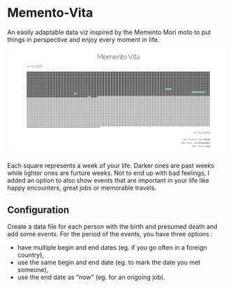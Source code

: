 # Memento-Vita
An easily adaptable data viz inspired by the Memento Mori moto to put things in perspective and enjoy every moment in life.

![alt tag](https://raw.githubusercontent.com/LearningRaph/Memento-Vita/master/Memento%20Vita.png)

Each square represents a week of your life. Darker ones are past weeks while lighter ones are furture weeks. Not to end up with bad feelings, I added an option to also show events that are important in your life like happy encounters, great jobs or memorable travels.


## Configuration
Create a data file for each person with the birth and presumed death and add some events. For the period of the events, you have three options : 
- have multiple begin and end dates (eg. if you go often in a foreign country), 
- use the same begin and end date (eg. to mark the date you met someone), 
- use the end date as "now" (eg. for an ongoing job).
